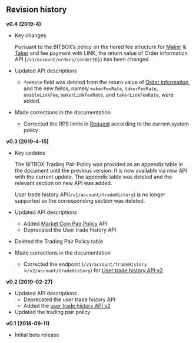 ## Revision history

**v0.4 (2019-4)**

  - Key changes
    
    Pursuant to the BITBOX’s policy on the tiered fee structure for [Maker](5_Terms.md#maker) & [Taker](5_Terms.md#taker) and fee payment with LINK, the return value of Order information API (`/v1/account/orders/{orderID}`) has been changed.

  - Updated API descriptions
    
      - `feeRate` field was deleted from the return value of [Order information](api/account/v1-account-orders-orderID-get.md#order-information), and the new fields, namely `makerFeeRate`, `takerFeeRate`, `enableLinkFee`, `makerLinkFeeRate`, and `takerLinkFeeRate`, were added.

  - Made corrections in the documentation
    
      - Corrected the RPS limits in [Request](1_Overview.md#request) according to the current system policy

**v0.3 (2019-4-15)**

  - Key updates
    
    The BITBOX Trading Pair Policy was provided as an appendix table in the document until the previous version. It is now available via new API with the current update.
    The appendix table was deleted and the relevant section on new API was added.
    
    User trade history API(`/v1/account/tradeHistory`) is no longer supported so the corresponding section was deleted.

  - Updated API descriptions
    
      - Added [Market Coin Pair Policy](api/market/v1-market-public-coins-pairPolicy-get.md#market-coin-pair-policy) API
      - Deprecated the User trade history API

  - Deleted the Trading Pair Policy table

  - Made corrections in the documentation
    
      - Corrected the endpoint (`/v1/account/tradeHistory` \>`/v2/account/tradeHistory`) for [User trade history API v2](api/account/v2-account-tradeHistory-get.md#user-trade-history-v2)

**v0.2 (2019-02-27)**

  - Updated API descriptions
      - Deprecated the user trade history API
      - Added the [user trade history API v2](api/account/v2-account-tradeHistory-get.md#user-trade-history-v2)
  - Updated the trading pair policy

**v0.1 (2018-09-11)**

  - Initial beta release
